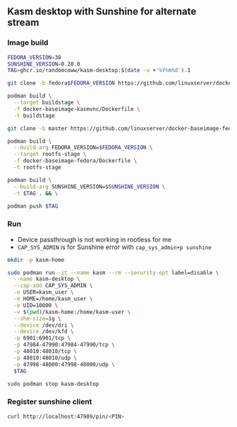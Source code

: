 ## Kasm desktop with Sunshine for alternate stream

### Image build

```bash
FEDORA_VERSION=38
SUNSHINE_VERSION=0.20.0
TAG=ghcr.io/randomcoww/kasm-desktop:$(date -u +'%Y%m%d').1

git clone -b fedora$FEDORA_VERSION https://github.com/linuxserver/docker-baseimage-kasmvnc.git

podman build \
  --target buildstage \
  -f docker-baseimage-kasmvnc/Dockerfile \
  -t buildstage

git clone -b master https://github.com/linuxserver/docker-baseimage-fedora.git

podman build \
  --build-arg FEDORA_VERSION=$FEDORA_VERSION \
  --target rootfs-stage \
  -f docker-baseimage-fedora/Dockerfile \
  -t rootfs-stage

podman build \
  --build-arg SUNSHINE_VERSION=$SUNSHINE_VERSION \
  -t $TAG . && \

podman push $TAG
```

### Run

- Device passthrough is not working in rootless for me
- `CAP_SYS_ADMIN` is for Sunshine error with `cap_sys_admin+p sunshine`

```bash
mkdir -p kasm-home

sudo podman run -it --name kasm --rm --security-opt label=disable \
  --name kasm-desktop \
  --cap-add CAP_SYS_ADMIN \
  -e USER=kasm_user \
  -e HOME=/home/kasm_user \
  -e UID=10000 \
  -v $(pwd)/kasm-home:/home/kasm-user \
  --shm-size=1g \
  --device /dev/dri \
  --device /dev/kfd \
  -p 6901:6901/tcp \
  -p 47984-47990:47984-47990/tcp \
  -p 48010:48010/tcp \
  -p 48010:48010/udp \
  -p 47998-48000:47998-48000/udp \
  $TAG

sudo podman stop kasm-desktop
```

### Register sunshine client

```bash
curl http://localhost:47989/pin/<PIN>
```